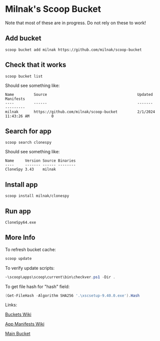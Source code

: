 # Milnak's Scoop Bucket

Note that most of these are in progress. Do not rely on these to work!

## Add bucket

`scoop bucket add milnak https://github.com/milnak/scoop-bucket`

## Check that it works

`scoop bucket list`

Should see something like:

```text
Name         Source                                         Updated               Manifests
----         ------                                         -------               ---------
milnak       https://github.com/milnak/scoop-bucket         2/1/2024 11:43:26 AM          0
```

## Search for app

`scoop search clonespy`

Should see something like:

```text
Name     Version Source Binaries
----     ------- ------ --------
CloneSpy 3.43    milnak
```

## Install app

`scoop install milnak/clonespy`

## Run app

`CloneSpy64.exe`

## More Info

To refresh bucket cache:

```PowerShell
scoop update
```

To verify update scripts:

```PowerShell
~\scoop\apps\scoop\current\bin\checkver.ps1 -Dir .
```

To get file hash for "hash" field:

```PowerShell
(Get-FileHash -Algorithm SHA256 '.\xscsetup-9.40.0.exe').Hash
```

Links:

[Buckets Wiki](https://github.com/ScoopInstaller/Scoop/wiki/Buckets)

[App Manifests Wiki](https://github.com/ScoopInstaller/Scoop/wiki/App-Manifests)

[Main Bucket](https://github.com/ScoopInstaller/Main/tree/master/bucket)
